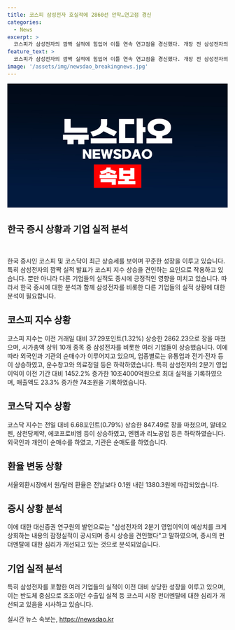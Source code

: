 ```yaml
---
title: 코스피 삼성전자 호실적에 2860선 안착…연고점 경신
categories:
  - News
excerpt: >
  코스피가 삼성전자의 깜짝 실적에 힘입어 이틀 연속 연고점을 경신했다. 개장 전 삼성전자의 2분기 영업이익이 예상치를 크게 상회하여 증시 상승을 견인했다. 코스피는 전 거래일보다 1.32% 오른 2862.23으로 장을 마감했고, 외국인과 기관은 순매수세를 이어갔다. 시가총액 상위 10개 종목 중에선 삼성전자가 주술을 잡았으며, 업종별로는 유통업과 전기·전자 등이 상승세를 보였다. 한편, 코스닥은 전일 대비 0.79% 상승한 847.49로 마감했다.
feature_text: >
  코스피가 삼성전자의 깜짝 실적에 힘입어 이틀 연속 연고점을 경신했다. 개장 전 삼성전자의 2분기 영업이익이 예상치를 크게 상회하여 증시 상승을 견인했다. 코스피는 전 거래일보다 1.32% 오른 2862.23으로 장을 마감했고, 외국인과 기관은 순매수세를 이어갔다. 시가총액 상위 10개 종목 중에선 삼성전자가 주술을 잡았으며, 업종별로는 유통업과 전기·전자 등이 상승세를 보였다. 한편, 코스닥은 전일 대비 0.79% 상승한 847.49로 마감했다.
image: '/assets/img/newsdao_breakingnews.jpg'
---
```


<p><img src="/assets/img/newsdao_breakingnews.jpg" alt="firstkoreanews 속보" /></p>

<h2 data-ke-size="size26">한국 증시 상황과 기업 실적 분석</h2>

<p data-ke-size="size16">&nbsp;</p>

<p>한국 증시인 코스피 및 코스닥이 최근 상승세를 보이며 꾸준한 성장을 이루고 있습니다. 특히 삼성전자의 깜짝 실적 발표가 코스피 지수 상승을 견인하는 요인으로 작용하고 있습니다. 뿐만 아니라 다른 기업들의 실적도 증시에 긍정적인 영향을 미치고 있습니다. 따라서 한국 증시에 대한 분석과 함께 삼성전자를 비롯한 다른 기업들의 실적 상황에 대한 분석이 필요합니다.</p></p>

<h2 data-ke-size="size24">코스피 지수 상황</h2>

<p data-ke-size="size16">코스피 지수는 이전 거래일 대비 37.29포인트(1.32%) 상승한 2862.23으로 장을 마쳤으며, 시가총액 상위 10개 종목 중 삼성전자를 비롯한 여러 기업들이 상승했습니다. 이에 따라 외국인과 기관의 순매수가 이루어지고 있으며, 업종별로는 유통업과 전기·전자 등이 상승하였고, 운수창고와 의료정밀 등은 하락하였습니다. 특히 삼성전자의 2분기 영업이익이 이전 기간 대비 1452.2% 증가한 10조4000억원으로 최대 실적을 기록하였으며, 매출액도 23.3% 증가한 74조원을 기록하였습니다.</p>

<h2 data-ke-size="size24">코스닥 지수 상황</h2>

<p data-ke-size="size16">코스닥 지수는 전일 대비 6.68포인트(0.79%) 상승한 847.49로 장을 마쳤으며, 알테오젠, 삼천당제약, 에코프로비엠 등이 상승하였고, 엔켐과 리노공업 등은 하락하였습니다. 외국인과 개인이 순매수를 하였고, 기관은 순매도를 하였습니다.</p>

<h2 data-ke-size="size24">환율 변동 상황</h2>

<p data-ke-size="size16">서울외환시장에서 원/달러 환율은 전날보다 0.1원 내린 1380.3원에 마감되었습니다.</p>

<h2 data-ke-size="size24">증시 상황 분석</h2>

<p data-ke-size="size16">이에 대한 대신증권 연구원의 발언으로는 "삼성전자의 2분기 영업이익이 예상치를 크게 상회하는 내용의 잠정실적이 공시되며 증시 상승을 견인했다"고 말하였으며, 증시의 펀더멘탈에 대한 심리가 개선되고 있는 것으로 분석되었습니다.</p>

<h2 data-ke-size="size24">기업 실적 분석</h2>

<p data-ke-size="size16">특히 삼성전자를 포함한 여러 기업들의 실적이 이전 대비 상당한 성장을 이루고 있으며, 이는 반도체 중심으로 호조이던 수출입 실적 등 코스피 시장 펀더멘탈에 대한 심리가 개선되고 있음을 시사하고 있습니다.</p>
실시간 뉴스 속보는, <a href="https://newsdao.kr" rel="dofollow">https://newsdao.kr</a>



